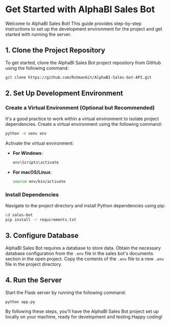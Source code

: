 # Get Started with AlphaBI Sales Bot

Welcome to AlphaBI Sales Bot! This guide provides step-by-step instructions to set up the development environment for the project and get started with running the server.

## 1. Clone the Project Repository

To get started, clone the AlphaBI Sales Bot project repository from GitHub using the following command:

```sh
git clone https://github.com/RshmanGit/AlphaBI-Sales-bot-API.git
```

## 2. Set Up Development Environment

### Create a Virtual Environment (Optional but Recommended)

It's a good practice to work within a virtual environment to isolate project dependencies. Create a virtual environment using the following command:

```sh
python -m venv env
```

Activate the virtual environment:

- **For Windows**:

  ```sh
  env\Scripts\activate
  ```

- **For macOS/Linux**:

  ```sh
  source env/bin/activate
  ```

### Install Dependencies

Navigate to the project directory and install Python dependencies using pip:

```sh
cd sales-bot
pip install -r requirements.txt
```

## 3. Configure Database

AlphaBI Sales Bot requires a database to store data. Obtain the necessary database configuration from the `.env` file in the sales bot's documents section in the open project. Copy the contents of the `.env` file to a new `.env` file in the project directory.


## 4. Run the Server

Start the Flask server by running the following command:

```sh
python app.py
```



By following these steps, you'll have the AlphaBI Sales Bot project set up locally on your machine, ready for development and testing.Happy coding!
```



